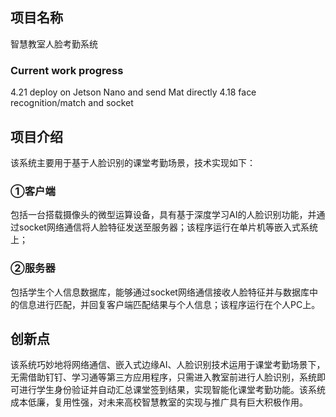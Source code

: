 ## 项目名称
智慧教室人脸考勤系统

### Current work progress
4.21 deploy on Jetson Nano and send Mat directly 
4.18 face recognition/match and socket

## 项目介绍
该系统主要用于基于人脸识别的课堂考勤场景，技术实现如下：
### ①客户端
包括一台搭载摄像头的微型运算设备，具有基于深度学习AI的人脸识别功能，并通过socket网络通信将人脸特征发送至服务器；该程序运行在单片机等嵌入式系统上；
### ②服务器
包括学生个人信息数据库，能够通过socket网络通信接收人脸特征并与数据库中的信息进行匹配，并回复客户端匹配结果与个人信息；该程序运行在个人PC上。

## 创新点
该系统巧妙地将网络通信、嵌入式边缘AI、人脸识别技术运用于课堂考勤场景下，无需借助钉钉、学习通等第三方应用程序，只需进入教室前进行人脸识别，系统即可进行学生身份验证并自动汇总课堂签到结果，实现智能化课堂考勤功能。该系统成本低廉，复用性强，对未来高校智慧教室的实现与推广具有巨大积极作用。
